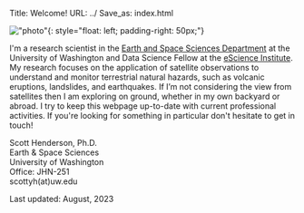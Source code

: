 Title: Welcome!
URL: ../
Save_as: index.html


!["photo"]({static}/images/myphoto.png){: style="float: left; padding-right: 50px;"}

I'm a research scientist in the [Earth and Space Sciences Department](https://ess.uw.edu) at the University of Washington and Data Science Fellow at the [eScience Institute](https://escience.washington.edu). My research focuses on the application of satellite observations to understand and monitor terrestrial natural hazards, such as volcanic eruptions, landslides, and earthquakes. If I’m not considering the view from satellites then I am exploring on ground, whether in my own backyard or abroad. I try to keep this webpage up-to-date with current professional activities. If you're looking for something in particular don't hesitate to get in touch!

Scott Henderson, Ph.D.   
Earth & Space Sciences   
University of Washington   
Office: JHN-251  
scottyh(at)uw.edu   

Last updated: August, 2023
